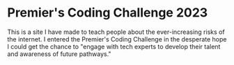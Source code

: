 # Premier's Coding Challenge 2023

This is a site I have made to teach people about the ever-increasing risks of the internet. I entered the Premier's Coding Challenge in the desperate hope I could get the chance to "engage with tech experts to develop their talent and awareness of future pathways."
